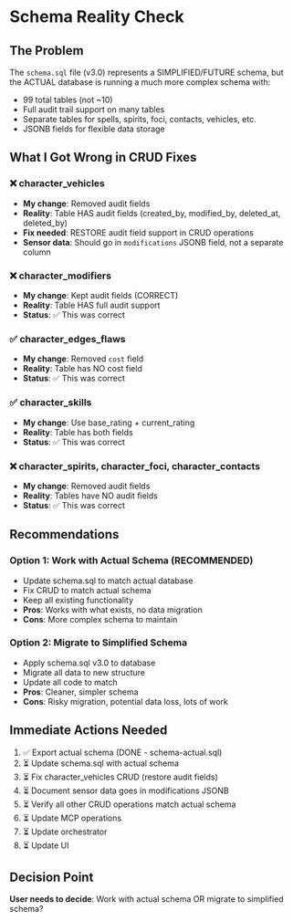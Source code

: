 # Schema Reality Check

## The Problem
The `schema.sql` file (v3.0) represents a SIMPLIFIED/FUTURE schema, but the ACTUAL database is running a much more complex schema with:
- 99 total tables (not ~10)
- Full audit trail support on many tables
- Separate tables for spells, spirits, foci, contacts, vehicles, etc.
- JSONB fields for flexible data storage

## What I Got Wrong in CRUD Fixes

### ❌ character_vehicles
- **My change**: Removed audit fields
- **Reality**: Table HAS audit fields (created_by, modified_by, deleted_at, deleted_by)
- **Fix needed**: RESTORE audit field support in CRUD operations
- **Sensor data**: Should go in `modifications` JSONB field, not a separate column

### ❌ character_modifiers  
- **My change**: Kept audit fields (CORRECT)
- **Reality**: Table HAS full audit support
- **Status**: ✅ This was correct

### ✅ character_edges_flaws
- **My change**: Removed `cost` field
- **Reality**: Table has NO cost field
- **Status**: ✅ This was correct

### ✅ character_skills
- **My change**: Use base_rating + current_rating
- **Reality**: Table has both fields
- **Status**: ✅ This was correct

### ❌ character_spirits, character_foci, character_contacts
- **My change**: Removed audit fields
- **Reality**: Tables have NO audit fields
- **Status**: ✅ This was correct

## Recommendations

### Option 1: Work with Actual Schema (RECOMMENDED)
- Update schema.sql to match actual database
- Fix CRUD to match actual schema
- Keep all existing functionality
- **Pros**: Works with what exists, no data migration
- **Cons**: More complex schema to maintain

### Option 2: Migrate to Simplified Schema
- Apply schema.sql v3.0 to database
- Migrate all data to new structure
- Update all code to match
- **Pros**: Cleaner, simpler schema
- **Cons**: Risky migration, potential data loss, lots of work

## Immediate Actions Needed

1. ✅ Export actual schema (DONE - schema-actual.sql)
2. ⏳ Update schema.sql with actual schema
3. ⏳ Fix character_vehicles CRUD (restore audit fields)
4. ⏳ Document sensor data goes in modifications JSONB
5. ⏳ Verify all other CRUD operations match actual schema
6. ⏳ Update MCP operations
7. ⏳ Update orchestrator
8. ⏳ Update UI

## Decision Point
**User needs to decide**: Work with actual schema OR migrate to simplified schema?
